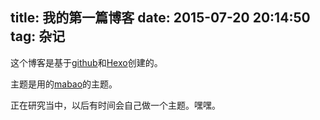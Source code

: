 title: 我的第一篇博客
date: 2015-07-20 20:14:50
tag: 杂记
---
这个博客是基于[github](http://github.com/)和[Hexo](http://hexo.io/)创建的。

主题是用的[mabao](https://github.com/moretwo/hexo-theme)的主题。

正在研究当中，以后有时间会自己做一个主题。嘿嘿。
